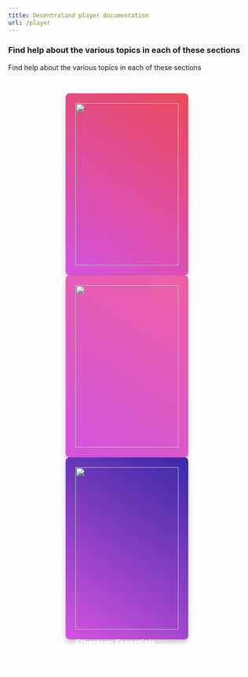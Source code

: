 ```yaml
---
title: Decentraland player documentation
url: /player
---
```


### Find help about the various topics in each of these sections

<style>
.section-cards-container {
    display: flex;
    flex-wrap: wrap;
    justify-content: center;
    margin: 0 auto;
    padding-top: 30px;
}
  .section-card {
    width: 250px;
    height: 370px;
    border-radius: 8px;
    box-shadow: 0 5px 10px 0 rgba(0,0,0,.24);
    box-sizing: border-box;
    margin-right: 20px;
    padding: 20px;
    text-align: left;
    transition: all .5s ease-in-out
  }

  .section-card:hover {
      box-shadow: 0 10px 20px 0 rgba(0,0,0,.24);
      -webkit-filter: brightness(1.2);
      filter: brightness(1.2);
      margin-top: -20px;
      transition: all .5s ease-in
  }

  .section-card:hover .section-card-cta span {
    font-weight: 700
  }

  .section-card-info {
    color: #fff;
    width: 100%
  }

  .section-card-info h3,.section-card-info p {
    color: #fff
  }

  .section-cards-container a, .section-cards-container a:hover {
    text-decoration: none!important;
  }

  .section-card-info h3 {
    margin: 16px 0;
  }

  .section-card-img {
    width: 100%;
  }

  @media(max-width: 768px) {
    .section-card {
      height:auto;
      margin: 20px 0;
      width: 100%
    }

    .section-card-img {
      display: block;
      margin: auto
    }
  }

</style>
<div class="dcl section medium">
  <p>Find help about the various topics in each of these sections</p>
  <div class="section-cards-container">
    <a href="/player/general/introduction/">
      <div class="section-card" style="background: linear-gradient(212.97deg, rgb(235, 73, 90) 0%, rgb(212, 83, 223) 100%);">
        <img class="section-card-img" src="https://cdn.decentraland.org/@dcl/docs-site/1.0.0-3144676401.commit-a407e4c/player-world.png">
        <div class="section-card-info">
        <h3>World</h3>
        <p>General info for players</p>
        </div>
      </div>
    </a>
    <a href="/player/market/marketplace/">
      <div class="section-card" style="background: linear-gradient(212.97deg, rgb(236, 96, 163) 0%, rgb(212, 83, 223) 100%);">
        <img class="section-card-img" src="https://cdn.decentraland.org/@dcl/docs-site/1.0.0-3144676401.commit-a407e4c/player-market.png">
        <div class="section-card-info">
          <h3>Market</h3>
          <p>Learn how to trade exclusive tokens.</p>
        </div>
      </div>
    </a>
    <a href="/player/blockchain-integration/get-a-wallet/">
      <div class="section-card" style="background: linear-gradient(212.97deg, rgb(57, 42, 168) 0%, rgb(212, 83, 223) 100%);">
        <img class="section-card-img" src="https://cdn.decentraland.org/@dcl/docs-site/1.0.0-3144676401.commit-a407e4c/player-eth.png">
        <div class="section-card-info">
          <h3>Ethereum Essentials</h3>
          <p>Learn how we use the blockchain</p>
        </div>
      </div>
    </a>
  </div>
</div>
